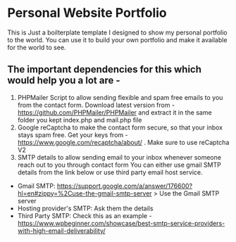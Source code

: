 # Personal Website Portfolio

This is Just a boilterplate template I designed to show my personal portfolio to the world. You can use it to build your own portfolio and make it available for the world to see.

## The important dependencies for this which would help you a lot are -

1. PHPMailer Script to allow sending flexible and spam free emails to you from the contact form.
Download latest version from - https://github.com/PHPMailer/PHPMailer and extract it in the same folder you kept index.php and mail.php file
2. Google reCaptcha to make the contact form secure, so that your inbox stays spam free.
Get your keys from - https://www.google.com/recaptcha/about/ . Make sure to use reCaptcha V2
3. SMTP details to allow sending email to your inbox whenever someone reach out to you through contact form
You can either use gmail SMTP details from the link below or use third party email host service.

- Gmail SMTP: https://support.google.com/a/answer/176600?hl=en#zippy=%2Cuse-the-gmail-smtp-server > Use the Gmail SMTP server
- Hosting provider's SMTP: Ask them the details
- Third Party SMTP: Check this as an example - https://www.wpbeginner.com/showcase/best-smtp-service-providers-with-high-email-deliverability/
